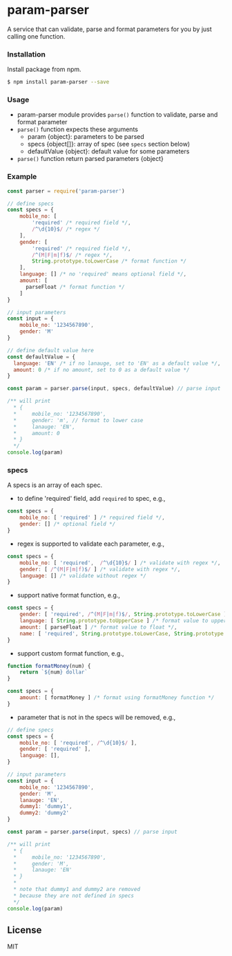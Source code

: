 # param-parser

A service that can validate, parse and format parameters for you by just calling one function.

### Installation

Install package from npm.

```sh
$ npm install param-parser --save
```

### Usage

* param-parser module provides `parse()` function to validate, parse and format parameter
* `parse()` function expects these arguments
  * param {object}: parameters to be parsed
  * specs {object[]}: array of spec (see `specs` section below)
  * defaultValue {object}: default value for some parameters
* `parse()` function return parsed parameters {object}

### Example

```javascript
const parser = require('param-parser')

// define specs
const specs = {
    mobile_no: [
        'required' /* required field */,
        /^\d{10}$/ /* regex */
    ],
    gender: [
        'required' /* required field */, 
        /^(M|F|m|f)$/ /* regex */, 
        String.prototype.toLowerCase /* format function */
    ],
    language: [] /* no 'required' means optional field */,
    amount: [
      parseFloat /* format function */
    ]
}

// input parameters
const input = {
    mobile_no: '1234567890',
    gender: 'M'
}

// define default value here
const defaultValue = { 
  language: 'EN' /* if no lanauge, set to 'EN' as a default value */,
  amount: 0 /* if no amount, set to 0 as a default value */
}

const param = parser.parse(input, specs, defaultValue) // parse input

/** will print
  * {
  *     mobile_no: '1234567890',
  *     gender: 'm', // format to lower case
  *     lanauge: 'EN',
  *     amount: 0
  * }
  */
console.log(param)
```

### specs

A specs is an array of each spec.

* to define 'required' field, add `required` to spec, e.g., 
```javascript
const specs = {
    mobile_no: [ 'required' ] /* required field */,
    gender: [] /* optional field */
}
```

* regex is supported to validate each parameter, e.g., 
```javascript
const specs = {
    mobile_no: [ 'required',  /^\d{10}$/ ] /* validate with regex */,
    gender: [ /^(M|F|m|f)$/ ] /* validate with regex */,
    language: [] /* validate without regex */
}
```

* support native format function, e.g., 

```javascript
const specs = {
    gender: [ 'required', /^(M|F|m|f)$/, String.prototype.toLowerCase ] /* format value to lower case */,
    language: [ String.prototype.toUpperCase ] /* format value to upper case */,
    amount: [ parseFloat ] /* format value to float */,
    name: [ 'required', String.prototype.toLowerCase, String.prototype.trim ] /* format toLowerCase and then trim */
}
```

* support custom format function, e.g., 

```javascript
function formatMoney(num) {
    return `${num} dollar`
}

const specs = {
    amount: [ formatMoney ] /* format using formatMoney function */
}
```

* parameter that is not in the specs will be removed, e.g., 

```javascript
// define specs
const specs = {
    mobile_no: [ 'required', /^\d{10}$/ ],
    gender: [ 'required' ],
    language: [],
}

// input parameters
const input = {
    mobile_no: '1234567890',
    gender: 'M',
    lanauge: 'EN',
    dummy1: 'dummy1',
    dummy2: 'dummy2'
}

const param = parser.parse(input, specs) // parse input

/** will print
  * {
  *     mobile_no: '1234567890',
  *     gender: 'M',
  *     lanauge: 'EN'
  * }
  * 
  * note that dummy1 and dummy2 are removed
  * because they are not defined in specs
  */
console.log(param)
```

License
----

MIT